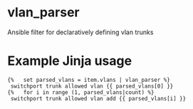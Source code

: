 # vlan_parser
Ansible filter for declaratively defining vlan trunks

# Example Jinja usage
```
{%   set parsed_vlans = item.vlans | vlan_parser %}
 switchport trunk allowed vlan {{ parsed_vlans[0] }}
{%   for i in range (1, parsed_vlans|count) %}
 switchport trunk allowed vlan add {{ parsed_vlans[i] }}
```
